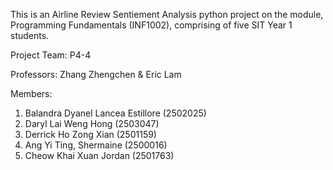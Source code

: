 This is an Airline Review Sentiement Analysis python project on the module, Programming Fundamentals (INF1002), comprising of five SIT Year 1 students. 

Project Team: P4-4

Professors: Zhang Zhengchen & Eric Lam


Members:
1. Balandra Dyanel Lancea Estillore (2502025)
2. Daryl Lai Weng Hong (2503047)
3. Derrick Ho Zong Xian (2501159)
4. Ang Yi Ting, Shermaine (2500016)
5. Cheow Khai Xuan Jordan (2501763)
